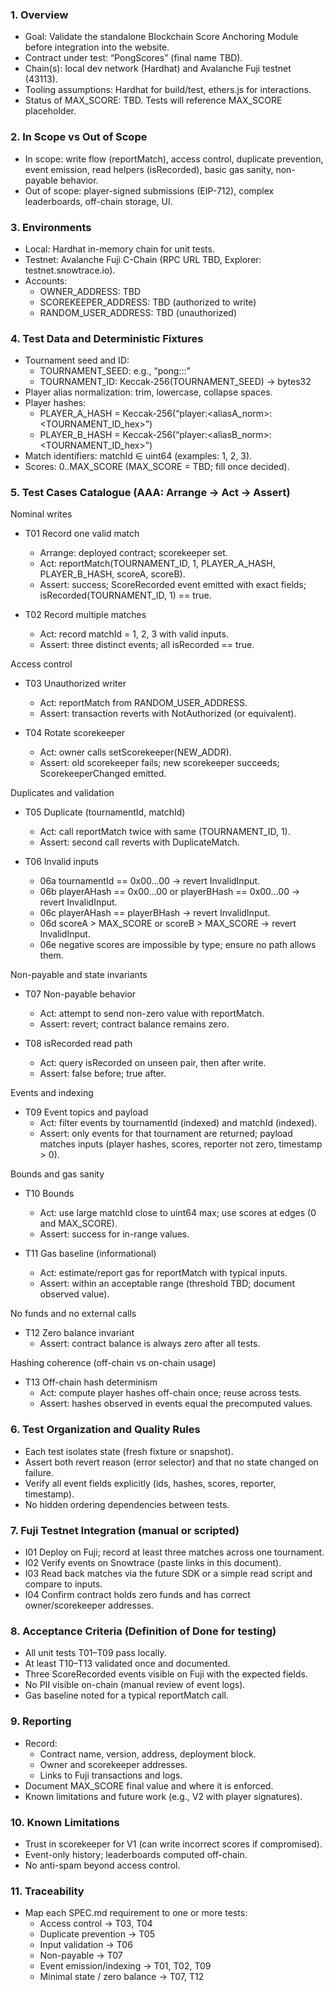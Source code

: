 ### 1. Overview
- Goal: Validate the standalone Blockchain Score Anchoring Module before integration into the website.
- Contract under test: “PongScores” (final name TBD).
- Chain(s): local dev network (Hardhat) and Avalanche Fuji testnet (43113).
- Tooling assumptions: Hardhat for build/test, ethers.js for interactions.
- Status of MAX_SCORE: TBD. Tests will reference MAX_SCORE placeholder.

###  2. In Scope vs Out of Scope
- In scope: write flow (reportMatch), access control, duplicate prevention, event emission, read helpers (isRecorded), basic gas sanity, non-payable behavior.
- Out of scope: player-signed submissions (EIP-712), complex leaderboards, off-chain storage, UI.

### 3. Environments
- Local: Hardhat in-memory chain for unit tests.
- Testnet: Avalanche Fuji C-Chain (RPC URL TBD, Explorer: testnet.snowtrace.io).
- Accounts:
  - OWNER_ADDRESS: TBD
  - SCOREKEEPER_ADDRESS: TBD (authorized to write)
  - RANDOM_USER_ADDRESS: TBD (unauthorized)

### 4. Test Data and Deterministic Fixtures
- Tournament seed and ID:
  - TOURNAMENT_SEED: e.g., “pong:<normalizedName>:<YYYYMMDD>:<salt>”
  - TOURNAMENT_ID: Keccak-256(TOURNAMENT_SEED) → bytes32
- Player alias normalization: trim, lowercase, collapse spaces.
- Player hashes:
  - PLAYER_A_HASH = Keccak-256(“player:<aliasA_norm>:<TOURNAMENT_ID_hex>”)
  - PLAYER_B_HASH = Keccak-256(“player:<aliasB_norm>:<TOURNAMENT_ID_hex>”)
- Match identifiers: matchId ∈ uint64 (examples: 1, 2, 3).
- Scores: 0..MAX_SCORE (MAX_SCORE = TBD; fill once decided).

### 5. Test Cases Catalogue (AAA: Arrange → Act → Assert)
Nominal writes
- T01 Record one valid match
  - Arrange: deployed contract; scorekeeper set.
  - Act: reportMatch(TOURNAMENT_ID, 1, PLAYER_A_HASH, PLAYER_B_HASH, scoreA, scoreB).
  - Assert: success; ScoreRecorded event emitted with exact fields; isRecorded(TOURNAMENT_ID, 1) == true.

- T02 Record multiple matches
  - Act: record matchId = 1, 2, 3 with valid inputs.
  - Assert: three distinct events; all isRecorded == true.

Access control
- T03 Unauthorized writer
  - Act: reportMatch from RANDOM_USER_ADDRESS.
  - Assert: transaction reverts with NotAuthorized (or equivalent).

- T04 Rotate scorekeeper
  - Act: owner calls setScorekeeper(NEW_ADDR).
  - Assert: old scorekeeper fails; new scorekeeper succeeds; ScorekeeperChanged emitted.

Duplicates and validation
- T05 Duplicate (tournamentId, matchId)
  - Act: call reportMatch twice with same (TOURNAMENT_ID, 1).
  - Assert: second call reverts with DuplicateMatch.

- T06 Invalid inputs
  - 06a tournamentId == 0x00…00 → revert InvalidInput.
  - 06b playerAHash == 0x00…00 or playerBHash == 0x00…00 → revert InvalidInput.
  - 06c playerAHash == playerBHash → revert InvalidInput.
  - 06d scoreA > MAX_SCORE or scoreB > MAX_SCORE → revert InvalidInput.
  - 06e negative scores are impossible by type; ensure no path allows them.

Non-payable and state invariants
- T07 Non-payable behavior
  - Act: attempt to send non-zero value with reportMatch.
  - Assert: revert; contract balance remains zero.

- T08 isRecorded read path
  - Act: query isRecorded on unseen pair, then after write.
  - Assert: false before; true after.

Events and indexing
- T09 Event topics and payload
  - Act: filter events by tournamentId (indexed) and matchId (indexed).
  - Assert: only events for that tournament are returned; payload matches inputs (player hashes, scores, reporter not zero, timestamp > 0).

Bounds and gas sanity
- T10 Bounds
  - Act: use large matchId close to uint64 max; use scores at edges (0 and MAX_SCORE).
  - Assert: success for in-range values.

- T11 Gas baseline (informational)
  - Act: estimate/report gas for reportMatch with typical inputs.
  - Assert: within an acceptable range (threshold TBD; document observed value).

No funds and no external calls
- T12 Zero balance invariant
  - Assert: contract balance is always zero after all tests.

Hashing coherence (off-chain vs on-chain usage)
- T13 Off-chain hash determinism
  - Act: compute player hashes off-chain once; reuse across tests.
  - Assert: hashes observed in events equal the precomputed values.

### 6. Test Organization and Quality Rules
- Each test isolates state (fresh fixture or snapshot).
- Assert both revert reason (error selector) and that no state changed on failure.
- Verify all event fields explicitly (ids, hashes, scores, reporter, timestamp).
- No hidden ordering dependencies between tests.

### 7. Fuji Testnet Integration (manual or scripted)
- I01 Deploy on Fuji; record at least three matches across one tournament.
- I02 Verify events on Snowtrace (paste links in this document).
- I03 Read back matches via the future SDK or a simple read script and compare to inputs.
- I04 Confirm contract holds zero funds and has correct owner/scorekeeper addresses.

### 8. Acceptance Criteria (Definition of Done for testing)
- All unit tests T01–T09 pass locally.
- At least T10–T13 validated once and documented.
- Three ScoreRecorded events visible on Fuji with the expected fields.
- No PII visible on-chain (manual review of event logs).
- Gas baseline noted for a typical reportMatch call.

### 9. Reporting
- Record:
  - Contract name, version, address, deployment block.
  - Owner and scorekeeper addresses.
  - Links to Fuji transactions and logs.
- Document MAX_SCORE final value and where it is enforced.
- Known limitations and future work (e.g., V2 with player signatures).

### 10. Known Limitations
- Trust in scorekeeper for V1 (can write incorrect scores if compromised).
- Event-only history; leaderboards computed off-chain.
- No anti-spam beyond access control.

### 11. Traceability
- Map each SPEC.md requirement to one or more tests:
  - Access control → T03, T04
  - Duplicate prevention → T05
  - Input validation → T06
  - Non-payable → T07
  - Event emission/indexing → T01, T02, T09
  - Minimal state / zero balance → T07, T12
